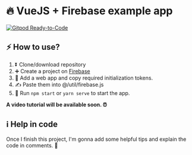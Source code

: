 # 🔥 VueJS + Firebase example app
[![Gitpod Ready-to-Code](https://img.shields.io/badge/Gitpod-ready--to--code-blue?logo=gitpod)](https://gitpod.io/#https://github.com/deinadmin/vuejs-firebase-example)



## ⚡️ How to use?

1. ⏬ Clone/download repository
2. ➕ Create a project on [Firebase](https://firebase.google.com)
3. 🌟 Add a web app and copy required initialization tokens.
4. ✍️ Paste them into @/util/firebase.js
5. 💫 Run ```npm start``` or ```yarn serve``` to start the app.


**A video tutorial will be available soon. ⏰**


## ℹ️ Help in code

Once I finish this project, I'm gonna add some helpful tips and explain the code in comments. 🙂